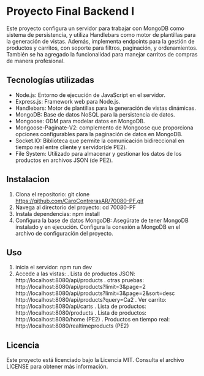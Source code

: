 # Proyecto Final Backend I
Este proyecto configura un servidor para trabajar con MongoDB como sistema de persistencia, y utiliza Handlebars como motor de plantillas para la generación de vistas. Además, implementa endpoints para la gestión de productos y carritos, con soporte para filtros, paginación, y ordenamientos. También se ha agregado la funcionalidad para manejar carritos de compras de manera profesional.

## Tecnologías utilizadas
- Node.js: Entorno de ejecución de JavaScript en el servidor.
- Express.js: Framework web para Node.js.
- Handlebars: Motor de plantillas para la generación de vistas dinámicas.
- MongoDB: Base de datos NoSQL para la persistencia de datos.
- Mongoose: ODM para modelar datos en MongoDB.
- Mongoose-Paginate-V2: complemento de Mongoose que proporciona opciones configurables para la paginación de datos en MongoDB.
- Socket.IO: Biblioteca que permite la comunicación bidireccional en tiempo real entre cliente y servidor(de PE2).
- File System: Utilizado para almacenar y gestionar los datos de los productos en archivos JSON (de PE2).

## Instalacion
1. Clona el repositorio: git clone https://github.com/CaroContrerasAR/70080-PF.git
2. Navega al directorio del proyecto: cd 70080-PF
3. Instala dependencias: npm install
4. Configura la base de datos MongoDB:
Asegúrate de tener MongoDB instalado y en ejecución. Configura la conexión a MongoDB en el archivo de configuración del proyecto.

## Uso
1. inicia el servidor: npm run dev
2. Accede a las vistas:
    . Lista de productos JSON: http://localhost:8080/api/products
    . otras pruebas:    http://localhost:8080/api/products?limit=3&page=2
                                http://localhost:8080/api/products?limit=3&page=2&sort=desc
                                http://localhost:8080/api/products?query=Ca2
    . Ver carrito: http://localhost:8080/api/carts
    . Lista de productos: http://localhost:8080/products
    . Lista de productos: http://localhost:8080/home (PE2)
    . Productos en tiempo real: http://localhost:8080/realtimeproducts (PE2)

## Licencia
Este proyecto está licenciado bajo la Licencia MIT. Consulta el archivo LICENSE para obtener más información.

